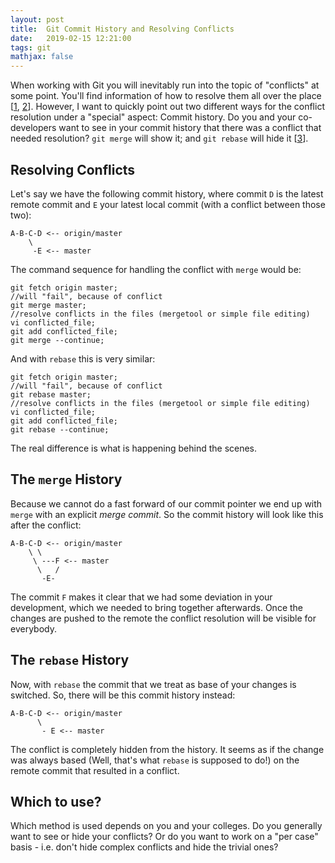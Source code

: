 ```yaml
---
layout: post
title:  Git Commit History and Resolving Conflicts
date:   2019-02-15 12:21:00
tags: git
mathjax: false
---
```


When working with Git you will inevitably run into the topic of "conflicts" at some point. You'll find information of how to resolve them all over the place [[1](https://stackoverflow.com/q/161813), [2](https://gist.github.com/karenyyng/f19ff75c60f18b4b8149)]. However, I want to quickly point out two different ways for the conflict resolution under a "special" aspect: Commit history. Do you and your co-developers want to see in your commit history that there was a conflict that needed resolution? `git merge` will show it; and `git rebase` will hide it [[3](https://stackoverflow.com/a/44476803)].

## Resolving Conflicts

Let's say we have the following commit history, where commit `D` is the latest remote commit and `E` your latest local commit (with a conflict between those two):

```text
A-B-C-D <-- origin/master
    \
     -E <-- master
```

The command sequence for handling the conflict with `merge` would be:

```shell
git fetch origin master;
//will "fail", because of conflict
git merge master;
//resolve conflicts in the files (mergetool or simple file editing)
vi conflicted_file;
git add conflicted_file;
git merge --continue;
```

And with `rebase` this is very similar:
```shell
git fetch origin master;
//will "fail", because of conflict
git rebase master;
//resolve conflicts in the files (mergetool or simple file editing)
vi conflicted_file;
git add conflicted_file;
git rebase --continue;
```

The real difference is what is happening behind the scenes.

## The `merge` History

Because we cannot do a fast forward of our commit pointer we end up with `merge` with an explicit _merge commit_. So the commit history will look like this after the conflict:
```
A-B-C-D <-- origin/master
    \ \
     \ ---F <-- master
      \   /     
       -E-
```

The commit `F` makes it clear that we had some deviation in your development, which we needed to bring together afterwards. Once the changes are pushed to the remote the conflict resolution will be visible for everybody.

## The `rebase` History

Now, with `rebase` the commit that we treat as base of your changes is switched. So, there will be this commit history instead:
```
A-B-C-D <-- origin/master
      \
       - E <-- master
```

The conflict is completely hidden from the history. It seems as if the change was always based (Well, that's what `rebase` is supposed to do!) on the remote commit that resulted in a conflict.

## Which to use?

Which method is used depends on you and your colleges. Do you generally want to see or hide your conflicts? Or do you want to work on a "per case" basis - i.e. don't hide complex conflicts and hide the trivial ones?
